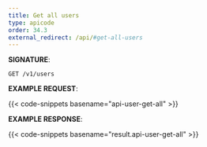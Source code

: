 ```yaml
---
title: Get all users
type: apicode
order: 34.3
external_redirect: /api/#get-all-users
---
```



**SIGNATURE**:

`GET /v1/users`

**EXAMPLE REQUEST**:

{{< code-snippets basename="api-user-get-all" >}}

**EXAMPLE RESPONSE**:

{{< code-snippets basename="result.api-user-get-all" >}}
